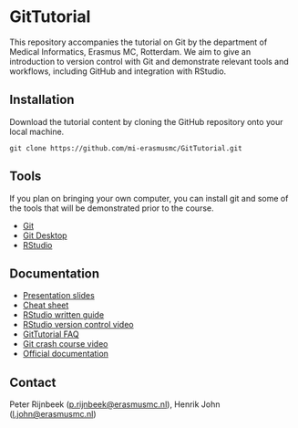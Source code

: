 # GitTutorial
This repository accompanies the tutorial on Git by the department of Medical Informatics, Erasmus MC, Rotterdam.
We aim to give an introduction to version control with Git and demonstrate relevant tools and workflows, including GitHub and integration with RStudio.

## Installation
Download the tutorial content by cloning the GitHub repository onto your local machine.

```git
git clone https://github.com/mi-erasmusmc/GitTutorial.git
```

## Tools
If you plan on bringing your own computer, you can install git and some of the tools that will be demonstrated prior to the course.
- [Git](https://git-scm.com/downloads)
- [Git Desktop](https://desktop.github.com/)
- [RStudio](https://www.rstudio.com/products/rstudio/download/)

## Documentation
- [Presentation slides](Documentation/git-presentation.pdf)
- [Cheat sheet](Documentation/git-cheat-sheet.pdf)
- [RStudio written guide](https://support.rstudio.com/hc/en-us/articles/200532077-Version-Control-with-Git-and-SVN)
- [RStudio version control video](https://campus.datacamp.com/courses/working-with-the-rstudio-ide-part-2/version-control?ex=1)
- [GitTutorial FAQ](https://github.com/mi-erasmusmc/GitTutorial/issues)
- [Git crash course video](https://www.youtube.com/watch?v=SWYqp7iY_Tc)
- [Official documentation](https://git-scm.com/documentation)

## Contact
Peter Rijnbeek (p.rijnbeek@erasmusmc.nl), Henrik John (l.john@erasmusmc.nl)

